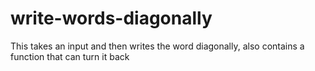 # write-words-diagonally
This takes an input and then writes the word diagonally, also contains a function that can turn it back
